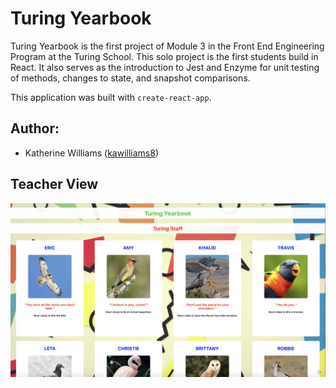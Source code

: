 # Turing Yearbook

Turing Yearbook is the first project of Module 3 in the Front End Engineering Program at the Turing School. This solo project is the first students build in React. It also serves as the introduction to Jest and Enzyme for unit testing of methods,  changes to state, and snapshot comparisons.

This application was built with `create-react-app`.

## Author:
* Katherine Williams ([kawilliams8](https://github.com/kawilliams8))

## Teacher View
![Teachers](https://github.com/kawilliams8/Yearbook/blob/master/src/images/teachers.png)

